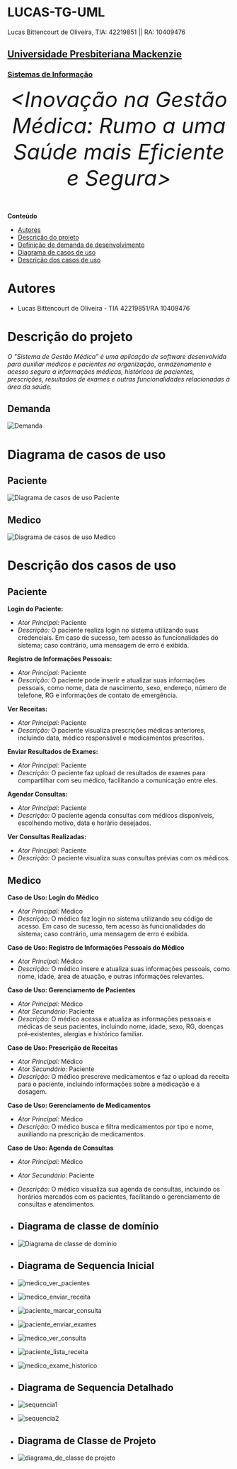 # LUCAS-TG-UML
Lucas Bittencourt de Oliveira, TIA: 42219851 || RA: 10409476

<h2><a href= "https://www.mackenzie.br">Universidade Presbiteriana Mackenzie</a></h2>
<h3><a href= "https://www.mackenzie.br/graduacao/sao-paulo-higienopolis/sistemas-de-informacao">Sistemas de Informação</a></h3>


<font size="+12"><center>
*&lt;Inovação na Gestão Médica: Rumo a uma Saúde mais Eficiente e Segura&gt;*
</center></font>


**Conteúdo**

- [Autores](#autores)
- [Descrição do projeto](#descrição-do-projeto)
- [Definição de demanda de desenvolvimento](#definição-de-demanda-de-desenvolvimento)
- [Diagrama de casos de uso](#diagrama-de-casos-de-uso)
- [Descrição dos casos de uso](#descrição-dos-casos-de-uso)

# Autores

* Lucas Bittencourt de Oliveira - TIA 42219851/RA 10409476

# Descrição do projeto

*O "Sistema de Gestão Médica” é uma aplicação de software desenvolvida para auxiliar médicos e pacientes na organização, armazenamento e acesso seguro a informações médicas, históricos de pacientes, prescrições, resultados de exames e outras funcionalidades relacionadas à área da saúde.*

## Demanda
![Demanda](docs/demanda.png)

# Diagrama de casos de uso

## Paciente
![Diagrama de casos de uso Paciente](docs/caso_de_uso_paciente.png)

## Medico
![Diagrama de casos de uso Medico](docs/caso_de_uso_medico.png)

# Descrição dos casos de uso

## Paciente

**Login do Paciente:**

- *Ator Principal:* Paciente
- *Descrição:* O paciente realiza login no sistema utilizando suas credenciais. Em caso de sucesso, tem acesso às funcionalidades do sistema; caso contrário, uma mensagem de erro é exibida.

**Registro de Informações Pessoais:**

- *Ator Principal:* Paciente
- *Descrição:* O paciente pode inserir e atualizar suas informações pessoais, como nome, data de nascimento, sexo, endereço, número de telefone, RG e informações de contato de emergência.

**Ver Receitas:**

- *Ator Principal:* Paciente
- *Descrição:* O paciente visualiza prescrições médicas anteriores, incluindo data, médico responsável e medicamentos prescritos.

**Enviar Resultados de Exames:**

- *Ator Principal:* Paciente
- *Descrição:* O paciente faz upload de resultados de exames para compartilhar com seu médico, facilitando a comunicação entre eles.

**Agendar Consultas:**

- *Ator Principal:* Paciente
- *Descrição:* O paciente agenda consultas com médicos disponíveis, escolhendo motivo, data e horário desejados.

**Ver Consultas Realizadas:**

- *Ator Principal:* Paciente
- *Descrição:* O paciente visualiza suas consultas prévias com os médicos.

## Medico

**Caso de Uso: Login do Médico**

- *Ator Principal:* Médico
- *Descrição:* O médico faz login no sistema utilizando seu código de acesso. Em caso de sucesso, tem acesso às funcionalidades do sistema; caso contrário, uma mensagem de erro é exibida.

**Caso de Uso: Registro de Informações Pessoais do Médico**

- *Ator Principal:* Médico
- *Descrição:* O médico insere e atualiza suas informações pessoais, como nome, idade, área de atuação, e outras informações relevantes.

**Caso de Uso: Gerenciamento de Pacientes**

- *Ator Principal:* Médico
- *Ator Secundário:* Paciente
- *Descrição:* O médico acessa e atualiza as informações pessoais e médicas de seus pacientes, incluindo nome, idade, sexo, RG, doenças pré-existentes, alergias e histórico familiar.

**Caso de Uso: Prescrição de Receitas**

- *Ator Principal:* Médico
- *Ator Secundário:* Paciente
- *Descrição:* O médico prescreve medicamentos e faz o upload da receita para o paciente, incluindo informações sobre a medicação e a dosagem.

**Caso de Uso: Gerenciamento de Medicamentos**

- *Ator Principal:* Médico
- *Descrição:* O médico busca e filtra medicamentos por tipo e nome, auxiliando na prescrição de medicamentos.

**Caso de Uso: Agenda de Consultas**

- *Ator Principal:* Médico
- *Ator Secundário:* Paciente
- *Descrição:* O médico visualiza sua agenda de consultas, incluindo os horários marcados com os pacientes, facilitando o gerenciamento de consultas e atendimentos.


- ## Diagrama de classe de domínio
- ![Diagrama de classe de domínio](docs/diagrama_de_classe.png)

- ## Diagrama de Sequencia Inicial
- ![medico_ver_pacientes](docs/medico_ver_pacientes.png)
- ![medico_enviar_receita](docs/medico_enviar_receita.png)
- ![paciente_marcar_consulta](docs/paciente_marcar_consulta.png)
- ![paciente_enviar_exames](docs/paciente_enviar_exames.png)
- ![medico_ver_consulta](docs/medico_ver_consulta.png)
- ![paciente_lista_receita](docs/paciente_listar_receita.png)
- ![medico_exame_historico](docs/medico_exame_historico.png)

-  ## Diagrama de Sequencia Detalhado
-  ![sequencia1](docs/sequencia1.jpg)
-  ![sequencia2](docs/sequencia2.jpg)

- ## Diagrama de Classe de Projeto
- ![diagrama_de_classe de projeto](docs/classe_de_projeto.jpg)
